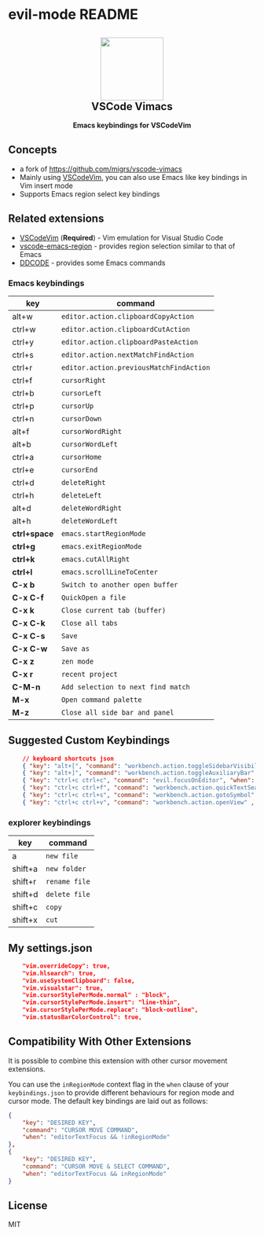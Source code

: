 # evil-mode README

<h2 align="center"><img src="https://raw.githubusercontent.com/migrs/vscode-vimacs/master/images/icon.png" height="128"><br>VSCode Vimacs</h2>
<p align="center"><strong>Emacs keybindings for VSCodeVim</strong></p>

## Concepts

- a fork of https://github.com/migrs/vscode-vimacs
- Mainly using [VSCodeVim](https://github.com/VSCodeVim/Vim), you can also use Emacs like key bindings in Vim insert mode
- Supports Emacs region select key bindings

## Related extensions

- [VSCodeVim](https://github.com/VSCodeVim/Vim) (**Required**) - Vim emulation for Visual Studio Code
- [vscode-emacs-region](https://github.com/ayrtonmassey/vscode-emacs-region) - provides region selection similar to that of Emacs
- [DDCODE](https://github.com/dotDeeka/ddcode) - provides some Emacs commands

### Emacs keybindings

| key            | command                                 |
| -------------- | --------------------------------------- |
| alt+w          | `editor.action.clipboardCopyAction`     |
| ctrl+w         | `editor.action.clipboardCutAction`      |
| ctrl+y         | `editor.action.clipboardPasteAction`    |
| ctrl+s         | `editor.action.nextMatchFindAction`     |
| ctrl+r         | `editor.action.previousMatchFindAction` |
| ctrl+f         | `cursorRight`                           |
| ctrl+b         | `cursorLeft`                            |
| ctrl+p         | `cursorUp`                              |
| ctrl+n         | `cursorDown`                            |
| alt+f          | `cursorWordRight`                       |
| alt+b          | `cursorWordLeft`                        |
| ctrl+a         | `cursorHome`                            |
| ctrl+e         | `cursorEnd`                             |
| ctrl+d         | `deleteRight`                           |
| ctrl+h         | `deleteLeft`                            |
| alt+d          | `deleteWordRight`                       |
| alt+h          | `deleteWordLeft`                        |
| **ctrl+space** | `emacs.startRegionMode`                 |
| **ctrl+g**     | `emacs.exitRegionMode`                  |
| **ctrl+k**     | `emacs.cutAllRight`                     |
| **ctrl+l**     | `emacs.scrollLineToCenter`              |
| **C-x b**      | `Switch to another open buffer`         |
| **C-x C-f**    | `QuickOpen a file`                      |
| **C-x k**      | `Close current tab (buffer)`            |
| **C-x C-k**    | `Close all tabs`                        |
| **C-x C-s**    | `Save`                                  |
| **C-x C-w**    | `Save as`                               |
| **C-x z**      | `zen mode`                              |
| **C-x r**      | `recent project`                        |
| **C-M-n**      | `Add selection to next find match`      |
| **M-x**        | `Open command palette`                  |
| **M-z**        | `Close all side bar and panel`          |

## Suggested Custom Keybindings

```json
    // keyboard shortcuts json
	{ "key": "alt+[", "command": "workbench.action.toggleSidebarVisibility" },
	{ "key": "alt+]", "command": "workbench.action.toggleAuxiliaryBar" },
	{ "key": "ctrl+c ctrl+c", "command": "evil.focusOnEditor", "when": "!terminalFocus" },
	{ "key": "ctrl+c ctrl+f", "command": "workbench.action.quickTextSearch" , "when": "!terminalFocus"},
	{ "key": "ctrl+c ctrl+s", "command": "workbench.action.gotoSymbol" , "when": "!terminalFocus"},
	{ "key": "ctrl+c ctrl+v", "command": "workbench.action.openView" , "when": "!terminalFocus"}
```

### explorer keybindings

| key     | command       |
| ------- | ------------- |
| a       | `new file`    |
| shift+a | `new folder`  |
| shift+r | `rename file` |
| shift+d | `delete file` |
| shift+c | `copy`        |
| shift+x | `cut`         |

## My settings.json

```json
    "vim.overrideCopy": true,
    "vim.hlsearch": true,
    "vim.useSystemClipboard": false,
    "vim.visualstar": true,
    "vim.cursorStylePerMode.normal" : "block",
    "vim.cursorStylePerMode.insert": "line-thin",
    "vim.cursorStylePerMode.replace": "block-outline",
    "vim.statusBarColorControl": true,
```

## Compatibility With Other Extensions

It is possible to combine this extension with other cursor movement extensions.

You can use the `inRegionMode` context flag in the `when` clause of your `keybindings.json` to provide different behaviours for region mode and cursor mode. The default key bindings are laid out as follows:

```json
{
    "key": "DESIRED KEY",
    "command": "CURSOR MOVE COMMAND",
    "when": "editorTextFocus && !inRegionMode"
},
{
    "key": "DESIRED KEY",
    "command": "CURSOR MOVE & SELECT COMMAND",
    "when": "editorTextFocus && inRegionMode"
}
```

## License

MIT
